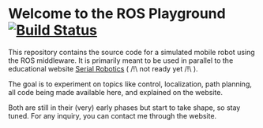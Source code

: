 # Welcome to the ROS Playground [![Build Status](https://travis-ci.org/cyrillg/ros-playground.svg?branch=master)](https://travis-ci.org/cyrillg/ros-playground)

This repository contains the source code for a simulated mobile robot using the
ROS middleware. It is primarily meant to be used in parallel to the educational
website [Serial Robotics](https://serial-robotics.org/) ( /!\ not ready
yet /!\ ).

The goal is to experiment on topics like control, localization, path planning,
all code being made available here, and explained on the website.

Both are still in their (very) early phases but start to take shape, so stay
tuned. For any inquiry, you can contact me through the website.
